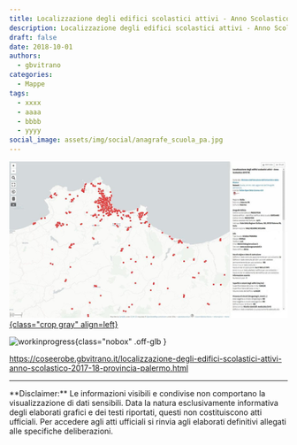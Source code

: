 ```yaml
---
title: Localizzazione degli edifici scolastici attivi - Anno Scolastico 2017/18 - Provincia Palermo
description: Localizzazione degli edifici scolastici attivi - Anno Scolastico 2017/18 - Provincia Palermo
draft: false
date: 2018-10-01
authors:
  - gbvitrano
categories:
  - Mappe
tags:
  - xxxx
  - aaaa
  - bbbb
  - yyyy
social_image: assets/img/social/anagrafe_scuola_pa.jpg
---
```

<style>
.md-typeset code { background-color: #fff0;}  
.md-typeset pre>code { background-color: #fff0;}  
</style>
[![edifici scolastici pa](anagrafe_scuola_pa.jpg "Localizzazione degli edifici scolastici attivi - Anno Scolastico 2017/18 - Provincia Palermo" ){class="crop gray" align=left}](index.md)


![workinprogress](https://coseerobe.it/assets/img/workinprogress.jpg "Work in progress"){class="nobox" .off-glb }

https://coseerobe.gbvitrano.it/localizzazione-degli-edifici-scolastici-attivi-anno-scolastico-2017-18-provincia-palermo.html

<hr>
**Disclaimer:** Le informazioni visibili e condivise non comportano la visualizzazione di dati sensibili. Data la natura esclusivamente informativa degli elaborati grafici e dei testi riportati, questi non costituiscono atti ufficiali. Per accedere agli atti ufficiali si rinvia agli elaborati definitivi allegati alle specifiche deliberazioni.